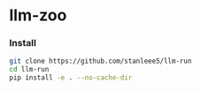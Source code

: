 # llm-zoo

### Install
```bash
git clone https://github.com/stanleee5/llm-run
cd llm-run
pip install -e . --no-cache-dir
```
